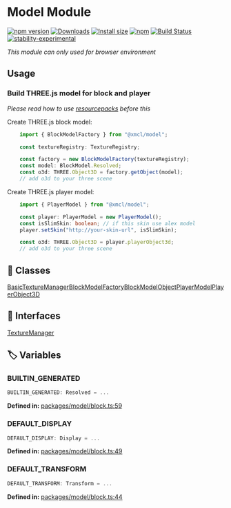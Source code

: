 # Model Module

[![npm version](https://img.shields.io/npm/v/@xmcl/model.svg)](https://www.npmjs.com/package/@xmcl/model)
[![Downloads](https://img.shields.io/npm/dm/@xmcl/model.svg)](https://npmjs.com/@xmcl/model)
[![Install size](https://packagephobia.now.sh/badge?p=@xmcl/model)](https://packagephobia.now.sh/result?p=@xmcl/model)
[![npm](https://img.shields.io/npm/l/@xmcl/minecraft-launcher-core.svg)](https://github.com/voxelum/minecraft-launcher-core-node/blob/master/LICENSE)
[![Build Status](https://github.com/voxelum/minecraft-launcher-core-node/workflows/Build/badge.svg)](https://github.com/Voxelum/minecraft-launcher-core-node/actions?query=workflow%3ABuild)
[![stability-experimental](https://img.shields.io/badge/stability-experimental-orange.svg)](https://github.com/emersion/stability-badges#experimental)

*This module can only used for browser environment*

## Usage

### Build THREE.js model for block and player

*Please read how to use [resourcepacks](https://github.com/Voxelum/minecraft-launcher-core-node/tree/master/packages/resourcepack/README.md) before this*

Create THREE.js block model:

```ts
    import { BlockModelFactory } from "@xmcl/model";

    const textureRegistry: TextureRegistry;

    const factory = new BlockModelFactory(textureRegistry);
    const model: BlockModel.Resolved;
    const o3d: THREE.Object3D = factory.getObject(model);
    // add o3d to your three scene
```

Create THREE.js player model:

```ts
    import { PlayerModel } from "@xmcl/model";

    const player: PlayerModel = new PlayerModel();
    const isSlimSkin: boolean; // if this skin use alex model
    player.setSkin("http://your-skin-url", isSlimSkin);

    const o3d: THREE.Object3D = player.playerObject3d;
    // add o3d to your three scene
```
## 🧾 Classes

<div class="definition-grid class"><a href="model/BasicTextureManager">BasicTextureManager</a><a href="model/BlockModelFactory">BlockModelFactory</a><a href="model/BlockModelObject">BlockModelObject</a><a href="model/PlayerModel">PlayerModel</a><a href="model/PlayerObject3D">PlayerObject3D</a></div>

## 🤝 Interfaces

<div class="definition-grid interface"><a href="model/TextureManager">TextureManager</a></div>

## 🏷️ Variables

### BUILTIN_GENERATED <Badge type="tip" text="const" />

```ts
BUILTIN_GENERATED: Resolved = ...
```
<p style="font-size: 14px; color: var(--vp-c-text-2)">
<strong>Defined in:</strong> <a href="https://github.com/voxelum/minecraft-launcher-core-node/blob/master/packages/model/block.ts#L59" target="_blank" rel="noreferrer">packages/model/block.ts:59</a>
</p>


### DEFAULT_DISPLAY <Badge type="tip" text="const" />

```ts
DEFAULT_DISPLAY: Display = ...
```
<p style="font-size: 14px; color: var(--vp-c-text-2)">
<strong>Defined in:</strong> <a href="https://github.com/voxelum/minecraft-launcher-core-node/blob/master/packages/model/block.ts#L49" target="_blank" rel="noreferrer">packages/model/block.ts:49</a>
</p>


### DEFAULT_TRANSFORM <Badge type="tip" text="const" />

```ts
DEFAULT_TRANSFORM: Transform = ...
```
<p style="font-size: 14px; color: var(--vp-c-text-2)">
<strong>Defined in:</strong> <a href="https://github.com/voxelum/minecraft-launcher-core-node/blob/master/packages/model/block.ts#L44" target="_blank" rel="noreferrer">packages/model/block.ts:44</a>
</p>



